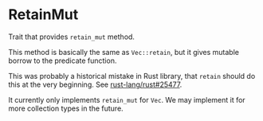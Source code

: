 # RetainMut

Trait that provides `retain_mut` method.

This method is basically the same as `Vec::retain`,
but it gives mutable borrow to the predicate function.

This was probably a historical mistake in Rust library,
that `retain` should do this at the very beginning.
See [rust-lang/rust#25477](https://github.com/rust-lang/rust/issues/25477).

It currently only implements `retain_mut` for `Vec`.
We may implement it for more collection types in the future.
